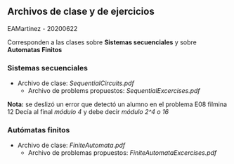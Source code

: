 ##  Archivos de clase y de ejercicios

EAMartinez - 20200622

Corresponden a las clases sobre **Sistemas secuenciales** y sobre **Automatas Finitos**

### Sistemas secuenciales

- Archivo de clase: _SequentialCircuits.pdf_
    - Archivo de problems propuestos: _SequentialExcercises.pdf_

**Nota:** se deslizó un error que detectó un alumno en el problema E08 filmina 12
Decía al final _módulo 4_ y debe decir _módulo 2^4 o 16_

### Autómatas finitos

- Archivo de clase: _FiniteAutomata.pdf_
    - Archivo de problemas propuestos: _FiniteAutomataExcercises.pdf_



